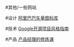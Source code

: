 #其他/一些网站 

#设计
[阿里巴巴矢量图标库](https://www.iconfont.cn/)

#技术
[Google开源项目风格指南](https://zh-google-styleguide.readthedocs.io/en/latest/)

#产品 
[产品经理的修炼课](https://www.zhihu.com/column/c_217581168)